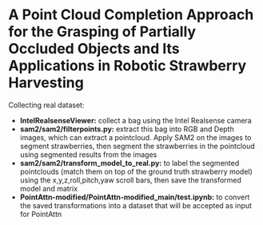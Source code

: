 # A Point Cloud Completion Approach for the Grasping of Partially Occluded Objects and Its Applications in Robotic Strawberry Harvesting

Collecting real dataset: 
- **IntelRealsenseViewer:** collect a bag using the Intel Realsense camera
- **sam2/sam2/filterpoints.py:** extract this bag into RGB and Depth images, which can extract a pointcloud. Apply SAM2 on the images to segment strawberries, then segment the strawberries in the pointcloud using segmented results from the images
- **sam2/sam2/transform_model_to_real.py:** to label the segmented pointclouds (match them on top of the ground truth strawberry model) using the x,y,z,roll,pitch,yaw scroll bars, then save the transformed model and matrix
- **PointAttn-modified/PointAttn-modified_main/test.ipynb:** to convert the saved transformations into a dataset that will be accepted as input for PointAttn 
